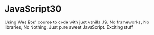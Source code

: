 # JavaScript30
Using Wes Bos' course to code with just vanilla JS. No frameworks, No libraries, No Nothing. Just pure sweet JavaScript. Exciting stuff
